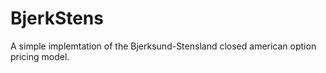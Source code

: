 # BjerkStens
A simple implemtation of the Bjerksund-Stensland closed american option pricing model.
